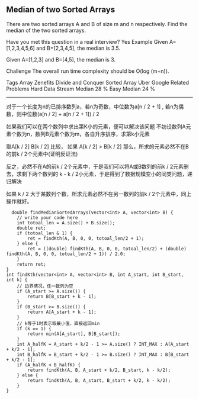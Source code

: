 ## Median of two Sorted Arrays ## 

There are two sorted arrays A and B of size m and n respectively. Find the median of the two sorted arrays.

Have you met this question in a real interview? Yes
Example
Given A=[1,2,3,4,5,6] and B=[2,3,4,5], the median is 3.5.

Given A=[1,2,3] and B=[4,5], the median is 3.

Challenge 
The overall run time complexity should be O(log (m+n)).

Tags 
Array Zenefits Divide and Conquer Sorted Array Uber Google
Related Problems 
Hard Data Stream Median 28 %
Easy Median 24 %

----------
对于一个长度为n的已排序数列a，若n为奇数，中位数为a[n / 2 + 1] , 
若n为偶数，则中位数(a[n / 2] + a[n / 2 + 1]) / 2

如果我们可以在两个数列中求出第K小的元素，便可以解决该问题
不妨设数列A元素个数为n，数列B元素个数为m，各自升序排序，求第k小元素

取A[k / 2] B[k / 2] 比较，
如果 A[k / 2] > B[k / 2] 那么，所求的元素必然不在B的前k / 2个元素中(证明反证法)

反之，必然不在A的前k / 2个元素中，于是我们可以将A或B数列的前k / 2元素删去，求剩下两个数列的
k - k / 2小元素，于是得到了数据规模变小的同类问题，递归解决

如果 k / 2 大于某数列个数，所求元素必然不在另一数列的前k / 2个元素中，同上操作就好。

	  double findMedianSortedArrays(vector<int> A, vector<int> B) {
	    // write your code here
	    int totoal_len = A.size() + B.size();
	    double ret;
	    if (totoal_len & 1) {
	        ret = findKth(A, B, 0, 0, totoal_len/2 + 1);
	    } else {
	        ret = ((double) findKth(A, B, 0, 0, totoal_len/2) + (double) findKth(A, B, 0, 0, totoal_len/2 + 1)) / 2.0;
	    }
	    return ret;
	}
	int findKth(vector<int> A, vector<int> B, int A_start, int B_start, int k) {
	    // 边界情况，任一数列为空
	    if (A_start >= A.size()) {
	        return B[B_start + k - 1];
	    }
	    if (B_start >= B.size()) {
	        return A[A_start + k - 1];
	    }
	    // k等于1时表示取最小值，直接返回min
	    if (k == 1) {
	        return min(A[A_start], B[B_start]);
	    }
	    int A_halfK = A_start + k/2 - 1 >= A.size() ? INT_MAX : A[A_start + k/2 - 1];
	    int B_halfK = B_start + k/2 - 1 >= B.size() ? INT_MAX : B[B_start + k/2 - 1];
	    if (A_halfK < B_halfK) {
	        return findKth(A, B, A_start + k/2, B_start, k - k/2);
	    } else {
	        return findKth(A, B, A_start, B_start + k/2, k - k/2);
	    }
	}